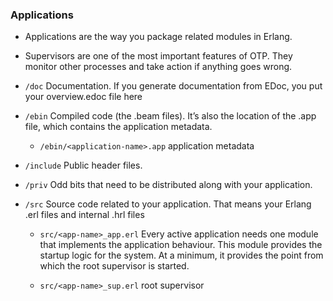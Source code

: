 ### Applications
  * Applications are the way you package related modules in Erlang.
  * Supervisors are one of the most important features of OTP. They monitor other processes and take action if anything goes wrong.


* `/doc`
  Documentation. If you generate documentation from EDoc, you put your overview.edoc file here

* `/ebin`
  Compiled code (the .beam files). It’s also the location of the .app file, which contains the application metadata.
  * `/ebin/<application-name>.app` application metadata

* `/include`
  Public header files.

* `/priv`
  Odd bits that need to be distributed along with your application.

* `/src`
  Source code related to your application. That means your Erlang .erl files and internal .hrl files
  * `src/<app-name>_app.erl`
    Every active application needs one module that implements the application behaviour.
    This module provides the startup logic for the system. At a minimum, it provides the point from which the root supervisor is started.

  * `src/<app-name>_sup.erl`
    root supervisor